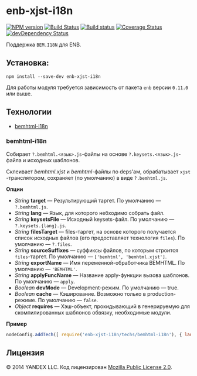 enb-xjst-i18n
============


[![NPM version](http://img.shields.io/npm/v/enb-xjst-i18n.svg?style=flat)](https://www.npmjs.org/package/enb-xjst-i18n)
[![Build Status](http://img.shields.io/travis/enb-bem/enb-xjst-i18n/master.svg?style=flat&label=tests)](https://travis-ci.org/enb-bem/enb-xjst-i18n)
[![Build status](https://img.shields.io/appveyor/ci/blond/enb-bh.svg?style=flat&label=windows)](https://ci.appveyor.com/project/blond/enb-bh)
[![Coverage Status](https://img.shields.io/coveralls/enb-bem/enb-xjst-i18n.svg?style=flat)](https://coveralls.io/r/enb-bem/enb-xjst-i18n?branch=master)
[![devDependency Status](http://img.shields.io/david/enb-bem/enb-xjst-i18n.svg?style=flat)](https://david-dm.org/enb-bem/enb-xjst-i18n)

Поддержка `BEM.I18N` для ENB.

Установка:
----------

```
npm install --save-dev enb-xjst-i18n
```

Для работы модуля требуется зависимость от пакета `enb` версии `0.11.0` или выше.

Технологии
----------

* [bemhtml-i18n](#bemhtml-i18n)

### bemhtml-i18n

Собирает `?.bemhtml.<язык>.js`-файлы на основе `?.keysets.<язык>.js`-файла и исходных шаблонов.

Склеивает *bemhtml.xjst* и *bemhtml*-файлы по deps'ам, обрабатывает `xjst` -транслятором,  сохраняет (по умолчанию) в виде `?.bemhtml.js`.

**Опции**

* *String* **target** — Результирующий таргет. По умолчанию — `?.bemhtml.js`.
* *String* **lang** — Язык, для которого небходимо собрать файл.
* *String* **keysetsFile** — Исходный keysets-файл. По умолчанию — `?.keysets.{lang}.js`.
* *String* **filesTarget** — files-таргет, на основе которого получается список исходных файлов (его предоставляет технология `files`). По умолчанию — `?.files`.
* *String* **sourceSuffixes** — суффиксы файлов, по которым строится `files`-таргет. По умолчанию — `['bemhtml', 'bemhtml.xjst']`.
* *String* **exportName** — Имя переменной-обработчика BEMHTML. По умолчанию — `'BEMHTML'`.
* *String* **applyFuncName** — Название apply-функции вызова шаблонов. По умолчанию — `apply`.
* *Boolean* **devMode** — Development-режим. По умолчанию — true.
* *Boolean* **cache** — Кэширование. Возможно только в production-режиме. По умолчанию — `false`.
* *Object* **requires** — Хэш-объект, прокидывающий в генерируемую для скомпилированных шаблонов обвязку, необходимые модули.

**Пример**

```javascript
nodeConfig.addTech([ require('enb-xjst-i18n/techs/bemhtml-i18n'), { lang: {lang} } ]);
```

Лицензия
--------

© 2014 YANDEX LLC. Код лицензирован [Mozilla Public License 2.0](LICENSE.txt).
